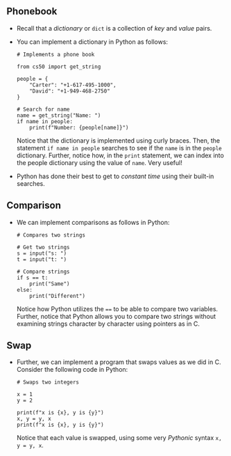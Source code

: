 

Phonebook
---------

*   Recall that a _dictionary_ or `dict` is a collection of _key_ and _value_ pairs.
*   You can implement a dictionary in Python as follows:
    
        # Implements a phone book
        
        from cs50 import get_string
        
        people = {
            "Carter": "+1-617-495-1000",
            "David": "+1-949-468-2750"
        }
        
        # Search for name
        name = get_string("Name: ")
        if name in people:
            print(f"Number: {people[name]}")
        
    
    Notice that the dictionary is implemented using curly braces. Then, the statement `if name in people` searches to see if the `name` is in the `people` dictionary. Further, notice how, in the `print` statement, we can index into the people dictionary using the value of `name`. Very useful!
    
*   Python has done their best to get to _constant time_ using their built-in searches.

Comparison
----------

*   We can implement comparisons as follows in Python:
    
        # Compares two strings
        
        # Get two strings
        s = input("s: ")
        t = input("t: ")
        
        # Compare strings
        if s == t:
            print("Same")
        else:
            print("Different")
        
    
    Notice how Python utilizes the `==` to be able to compare two variables. Further, notice that Python allows you to compare two strings without examining strings character by character using pointers as in C.
    

Swap
----

*   Further, we can implement a program that swaps values as we did in C. Consider the following code in Python:
    
        # Swaps two integers
        
        x = 1
        y = 2
        
        print(f"x is {x}, y is {y}")
        x, y = y, x
        print(f"x is {x}, y is {y}")
        
    
    Notice that each value is swapped, using some very _Pythonic_ syntax `x, y = y, x`.
    
